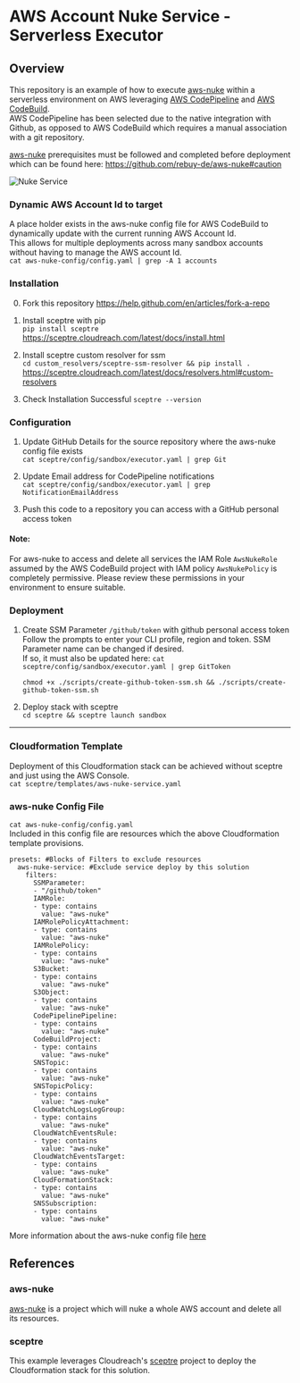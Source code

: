 # AWS Account Nuke Service - Serverless Executor

## Overview
This repository is an example of how to execute [aws-nuke](https://github.com/rebuy-de/aws-nuke) within a serverless environment on AWS leveraging [AWS CodePipeline](https://aws.amazon.com/codepipeline/) and [AWS CodeBuild](https://aws.amazon.com/codebuild/).   
AWS CodePipeline has been selected due to the native integration with Github, as opposed to AWS CodeBuild which requires a manual association with a git repository.   

[aws-nuke](https://github.com/rebuy-de/aws-nuke) prerequisites must be followed and completed before deployment which can be found here: https://github.com/rebuy-de/aws-nuke#caution

![Nuke Service](https://github.com/adamcousins/aws-nuke-service/raw/master/aws_nuke_service.png "Nuke Service")

### Dynamic AWS Account Id to target   
A place holder exists in the aws-nuke config file for AWS CodeBuild to dynamically update with the current running AWS Account Id.   
This allows for multiple deployments across many sandbox accounts without having to manage the AWS account Id.   
`cat aws-nuke-config/config.yaml | grep -A 1 accounts`

### Installation

0. Fork this repository
https://help.github.com/en/articles/fork-a-repo

1. Install sceptre with pip   
`pip install sceptre`   
https://sceptre.cloudreach.com/latest/docs/install.html

2. Install sceptre custom resolver for ssm   
`cd custom_resolvers/sceptre-ssm-resolver && pip install .`   
https://sceptre.cloudreach.com/latest/docs/resolvers.html#custom-resolvers

3. Check Installation Successful
`sceptre --version`

### Configuration
1. Update GitHub Details for the source repository where the aws-nuke config file exists   
`cat sceptre/config/sandbox/executor.yaml | grep Git`

2. Update Email address for CodePipeline notifications   
`cat sceptre/config/sandbox/executor.yaml | grep NotificationEmailAddress`   

3. Push this code to a repository you can access with a GitHub personal access token   

#### Note: 
For aws-nuke to access and delete all services the IAM Role `AwsNukeRole` assumed by the AWS CodeBuild project  with IAM policy `AwsNukePolicy` is completely permissive. Please review these permissions in your environment to ensure suitable.

### Deployment

1. Create SSM Parameter `/github/token` with github personal access token   
Follow the prompts to enter your CLI profile, region and token. SSM Parameter name can be changed if desired.   
If so, it must also be updated here:   `cat sceptre/config/sandbox/executor.yaml | grep GitToken`   

    `chmod +x ./scripts/create-github-token-ssm.sh && ./scripts/create-github-token-ssm.sh`   

2. Deploy stack with sceptre   
`cd sceptre && sceptre launch sandbox`   

---
### Cloudformation Template
Deployment of this Cloudformation stack can be achieved without sceptre and just using the AWS Console.   
`cat sceptre/templates/aws-nuke-service.yaml`

### aws-nuke Config File 
`cat aws-nuke-config/config.yaml`   
Included in this config file are resources which the above Cloudformation template provisions.
```
presets: #Blocks of Filters to exclude resources
  aws-nuke-service: #Exclude service deploy by this solution
    filters:
      SSMParameter:
      - "/github/token"
      IAMRole:
      - type: contains
        value: "aws-nuke"
      IAMRolePolicyAttachment:
      - type: contains
        value: "aws-nuke"
      IAMRolePolicy:
      - type: contains
        value: "aws-nuke"
      S3Bucket:
      - type: contains
        value: "aws-nuke"
      S3Object:
      - type: contains
        value: "aws-nuke"
      CodePipelinePipeline:
      - type: contains
        value: "aws-nuke"
      CodeBuildProject:
      - type: contains
        value: "aws-nuke"
      SNSTopic:
      - type: contains
        value: "aws-nuke"
      SNSTopicPolicy:
      - type: contains
        value: "aws-nuke"
      CloudWatchLogsLogGroup:
      - type: contains
        value: "aws-nuke"
      CloudWatchEventsRule:
      - type: contains
        value: "aws-nuke"
      CloudWatchEventsTarget:
      - type: contains
        value: "aws-nuke"
      CloudFormationStack:
      - type: contains
        value: "aws-nuke"
      SNSSubscription:
      - type: contains
        value: "aws-nuke"
```

More information about the aws-nuke config file [here](https://github.com/rebuy-de/aws-nuke#usage)


## References

### aws-nuke
[aws-nuke](https://github.com/rebuy-de/aws-nuke) is a project which will nuke a whole AWS account and delete all its resources.   

### sceptre
This example leverages Cloudreach's [sceptre](https://github.com/Sceptre/sceptre) project to deploy the Cloudformation stack for this solution.   